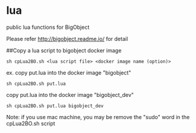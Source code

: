 # lua
public lua functions for BigObject

Please refer http://bigobject.readme.io/ for detail


##Copy a lua script to bigobject docker image

    sh cpLua2BO.sh <lua script file> <docker image name (option)>

ex. 
copy put.lua into the docker image "bigobject" 

    sh cpLua2BO.sh put.lua

copy put.lua into the docker image "bigobject_dev" 

    sh cpLua2BO.sh put.lua bigobject_dev

Note: if you use mac machine, you may be remove the "sudo" word in the cpLua2BO.sh script
